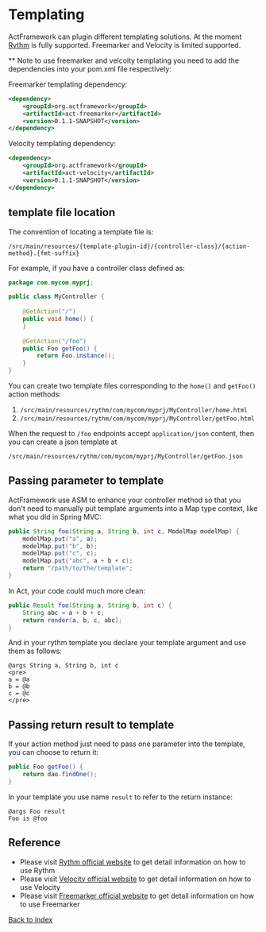 # Templating

ActFramework can plugin different templating solutions. At the moment [Rythm](http://rythmengine.org) is fully supported. Freemarker and Velocity is limited supported.

** Note to use freemarker and velcoity templating you need to add the dependencies into your pom.xml file respectively:

Freemarker templating dependency:

```xml
<dependency>
    <groupId>org.actframework</groupId>
    <artifactId>act-freemarker</artifactId>
    <version>0.1.1-SNAPSHOT</version>
</dependency>
```

Velocity templating dependency:

```xml
<dependency>
    <groupId>org.actframework</groupId>
    <artifactId>act-velocity</artifactId>
    <version>0.1.1-SNAPSHOT</version>
</dependency>
```

## <a name="location"></a>template file location

The convention of locating a template file is:

```
/src/main/resources/{template-plugin-id}/{controller-class}/{action-method}.{fmt-suffix}
```

For example, if you have a controller class defined as:

```java
package com.mycom.myprj;

public class MyController {
    
    @GetAction("/")
    public void home() {
    }
    
    @GetAction("/foo")
    public Foo getFoo() {
        return Foo.instance();
    }
}
``` 

You can create two template files corresponding to the `home()` and `getFoo()` action methods:

1. `/src/main/resources/rythm/com/mycom/myprj/MyController/home.html`
1. `/src/main/resources/rythm/com/mycom/myprj/MyController/getFoo.html`

When the request to `/foo` endpoints accept `application/json` content, then you can create a json template at 

```
/src/main/resources/rythm/com/mycom/myprj/MyController/getFoo.json
``` 

## Passing parameter to template

ActFramework use ASM to enhance your controller method so that you don't need to manually put template arguments into a Map type context, like what you did in Spring MVC:

```java
public String foo(String a, String b, int c, ModelMap modelMap) {
    modelMap.put("a", a);
    modelMap.put("b", b);
    modelMap.put("c", c);
    modelMap.put("abc", a + b + c);
    return "/path/to/the/template";
}
```

In Act, your code could much more clean:

```java
public Result foo(String a, String b, int c) {
    String abc = a + b + c;
    return render(a, b, c, abc);
}
```

And in your rythm template you declare your template argument and use them as follows:

```
@args String a, String b, int c
<pre>
a = @a
b = @b
c = @c
</pre>
```

## Passing return result to template

If your action method just need to pass one parameter into the template, you can choose to return it:

```java
public Foo getFoo() {
    return dao.findOne();
}
```

In your template you use name `result` to refer to the return instance:

```
@args Foo result
Foo is @foo
```

## Reference

* Please visit [Rythm official website](http://rythmengine.org) to get detail information on how to use Rythm
* Please visit [Velocity official website](http://velocity.apache.org) to get detail information on how to use Velocity
* Please visit [Freemarker official website](http://freemarker.incubator.apache.org/) to get detail information on how to use Freemarker

[Back to index](index.md)